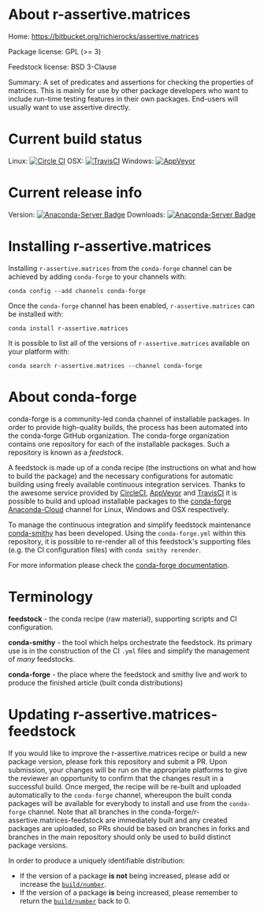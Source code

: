 About r-assertive.matrices
==========================

Home: https://bitbucket.org/richierocks/assertive.matrices

Package license: GPL (>= 3)

Feedstock license: BSD 3-Clause

Summary: A set of predicates and assertions for checking the properties of matrices.  This is mainly for use by other package developers who want to include run-time testing features in their own packages.  End-users will usually want to use assertive directly.



Current build status
====================

Linux: [![Circle CI](https://circleci.com/gh/conda-forge/r-assertive.matrices-feedstock.svg?style=shield)](https://circleci.com/gh/conda-forge/r-assertive.matrices-feedstock)
OSX: [![TravisCI](https://travis-ci.org/conda-forge/r-assertive.matrices-feedstock.svg?branch=master)](https://travis-ci.org/conda-forge/r-assertive.matrices-feedstock)
Windows: [![AppVeyor](https://ci.appveyor.com/api/projects/status/github/conda-forge/r-assertive.matrices-feedstock?svg=True)](https://ci.appveyor.com/project/conda-forge/r-assertive-matrices-feedstock/branch/master)

Current release info
====================
Version: [![Anaconda-Server Badge](https://anaconda.org/conda-forge/r-assertive.matrices/badges/version.svg)](https://anaconda.org/conda-forge/r-assertive.matrices)
Downloads: [![Anaconda-Server Badge](https://anaconda.org/conda-forge/r-assertive.matrices/badges/downloads.svg)](https://anaconda.org/conda-forge/r-assertive.matrices)

Installing r-assertive.matrices
===============================

Installing `r-assertive.matrices` from the `conda-forge` channel can be achieved by adding `conda-forge` to your channels with:

```
conda config --add channels conda-forge
```

Once the `conda-forge` channel has been enabled, `r-assertive.matrices` can be installed with:

```
conda install r-assertive.matrices
```

It is possible to list all of the versions of `r-assertive.matrices` available on your platform with:

```
conda search r-assertive.matrices --channel conda-forge
```


About conda-forge
=================

conda-forge is a community-led conda channel of installable packages.
In order to provide high-quality builds, the process has been automated into the
conda-forge GitHub organization. The conda-forge organization contains one repository
for each of the installable packages. Such a repository is known as a *feedstock*.

A feedstock is made up of a conda recipe (the instructions on what and how to build
the package) and the necessary configurations for automatic building using freely
available continuous integration services. Thanks to the awesome service provided by
[CircleCI](https://circleci.com/), [AppVeyor](http://www.appveyor.com/)
and [TravisCI](https://travis-ci.org/) it is possible to build and upload installable
packages to the [conda-forge](https://anaconda.org/conda-forge)
[Anaconda-Cloud](http://docs.anaconda.org/) channel for Linux, Windows and OSX respectively.

To manage the continuous integration and simplify feedstock maintenance
[conda-smithy](http://github.com/conda-forge/conda-smithy) has been developed.
Using the ``conda-forge.yml`` within this repository, it is possible to re-render all of
this feedstock's supporting files (e.g. the CI configuration files) with ``conda smithy rerender``.

For more information please check the [conda-forge documentation](https://conda-forge.org/docs/).

Terminology
===========

**feedstock** - the conda recipe (raw material), supporting scripts and CI configuration.

**conda-smithy** - the tool which helps orchestrate the feedstock.
                   Its primary use is in the construction of the CI ``.yml`` files
                   and simplify the management of *many* feedstocks.

**conda-forge** - the place where the feedstock and smithy live and work to
                  produce the finished article (built conda distributions)


Updating r-assertive.matrices-feedstock
=======================================

If you would like to improve the r-assertive.matrices recipe or build a new
package version, please fork this repository and submit a PR. Upon submission,
your changes will be run on the appropriate platforms to give the reviewer an
opportunity to confirm that the changes result in a successful build. Once
merged, the recipe will be re-built and uploaded automatically to the
`conda-forge` channel, whereupon the built conda packages will be available for
everybody to install and use from the `conda-forge` channel.
Note that all branches in the conda-forge/r-assertive.matrices-feedstock are
immediately built and any created packages are uploaded, so PRs should be based
on branches in forks and branches in the main repository should only be used to
build distinct package versions.

In order to produce a uniquely identifiable distribution:
 * If the version of a package **is not** being increased, please add or increase
   the [``build/number``](http://conda.pydata.org/docs/building/meta-yaml.html#build-number-and-string).
 * If the version of a package **is** being increased, please remember to return
   the [``build/number``](http://conda.pydata.org/docs/building/meta-yaml.html#build-number-and-string)
   back to 0.